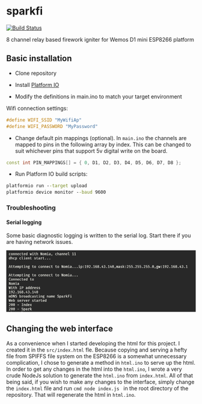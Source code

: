 # sparkfi

[![Build Status](https://travis-ci.org/thebentern/sparkfi.svg?branch=master)](https://travis-ci.org/thebentern/sparkfi)

8 channel relay based firework igniter for Wemos D1 mini ESP8266 platform

## Basic installation

* Clone repository

* Install [Platform IO](http://platformio.org/)

* Modify the definitions in main.ino to match your target environment

Wifi connection settings:

```cpp
#define WIFI_SSID "MyWifiAp"
#define WIFI_PASSWORD "MyPassword"
```

* Change default pin mappings (optional). In `main.ino` the channels are mapped to pins in the following array by index. This can be changed to suit whichever pins that support 5v digital write on the board.

```cpp
const int PIN_MAPPINGS[] = { 0, D1, D2, D3, D4, D5, D6, D7, D8 };
```

* Run Platform IO build scripts:

```cmd
platformio run --target upload
platformio device monitor --baud 9600
```

### Troubleshooting

#### Serial logging

Some basic diagnostic logging is written to the serial log. Start there if you are having network issues.

![Serial logging](serial.PNG)

## Changing the web interface

As a convenience when I started developing the html for this project. I created it in the `src/index.html` fle. Because copying and serving a hefty file from SPIFFS file system on the ESP8266 is a somewhat unnecessary complication, I chose to generate a method in `html.ino` to serve up the html. In order to get any changes in the html into the `html.ino`, I wrote a very crude NodeJs solution to generate the `html.ino` from `index.html`. All of that being said, if you wish to make any changes to the interface, simply change the `index.html` file and run ```cmd
node index.js
``` in the root directory of the repository. That will regenerate the html in `html.ino`.
